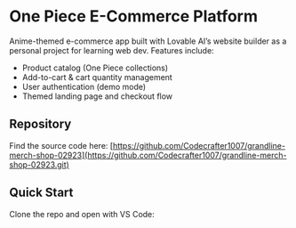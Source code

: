 # One Piece E-Commerce Platform

Anime-themed e-commerce app built with Lovable AI’s website builder as a personal project for learning web dev. Features include:

- Product catalog (One Piece collections)
- Add-to-cart & cart quantity management
- User authentication (demo mode)
- Themed landing page and checkout flow

## Repository

Find the source code here:
[https://github.com/Codecrafter1007/grandline-merch-shop-02923](https://github.com/Codecrafter1007/grandline-merch-shop-02923.git)

## Quick Start

Clone the repo and open with VS Code:
